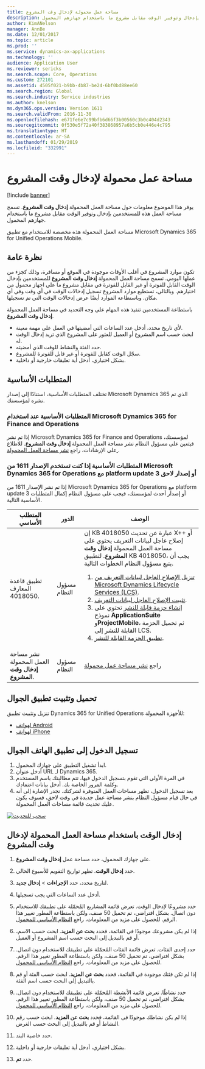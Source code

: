 ```yaml
---
title: مساحة عمل محمولة لإدخال وقت المشروع
description: يوفر هذا الموضوع معلومات حول مساحة العمل المحمولة لإدخال وقت المشروع. تسمح مساحة العمل هذه للمستخدمين بإدخال وتوفير الوقت مقابل مشروع ما باستخدام جهازهم المحمول.
author: KimANelson
manager: AnnBe
ms.date: 12/01/2017
ms.topic: article
ms.prod: ''
ms.service: dynamics-ax-applications
ms.technology: ''
audience: Application User
ms.reviewer: sericks
ms.search.scope: Core, Operations
ms.custom: 272101
ms.assetid: 4505f021-b9bb-4b87-be24-6bf0bd88ee60
ms.search.region: Global
ms.search.industry: Service industries
ms.author: knelson
ms.dyn365.ops.version: Version 1611
ms.search.validFrom: 2016-11-30
ms.openlocfilehash: e671fe6e7c99bfb6d66f3b00560c3b0c404d2343
ms.sourcegitcommit: 0f530e5f72a40f383868957a6b5cb0e446e4c795
ms.translationtype: HT
ms.contentlocale: ar-SA
ms.lasthandoff: 01/29/2019
ms.locfileid: "332991"
---
```

# <a name="project-time-entry-mobile-workspace"></a>مساحة عمل محمولة لإدخال وقت المشروع

[!include [banner](../includes/banner.md)]

يوفر هذا الموضوع معلومات حول مساحة العمل المحمولة **إدخال وقت المشروع**. تسمح مساحة العمل هذه للمستخدمين بإدخال وتوفير الوقت مقابل مشروع ما باستخدام جهازهم المحمول.

مساحة العمل المحمولة هذه مخصصة للاستخدام مع تطبيق Microsoft Dynamics 365 for Unified Operations Mobile. 

## <a name="overview"></a>نظرة عامة
تكون موارد المشروع في أغلب الأوقات موجودة في الموقع أو مسافرة، وذلك كجزء من عملها اليومي. تسمح مساحة العمل المحمولة **إدخال وقت المشروع** للمستخدمين بإدخال الوقت القابل للفوترة أو غير القابل للفوترة في مقابل مشروع ما على اجهاز محمول من اختيارهم. وبالتالي، تستطيع موارد المشروع تسجيل إدخالات الوقت في أي وقت وفي أي مكان. وباستطاعة الموارد أيضًا عرض إدخالات الوقت التي تم تسجيلها. 

باستطاعة المستخدمين تنفيذ هذه المهام على وجه التحديد في مساحة العمل المحمولة **إدخال وقت المشروع**.

-   لأي تاريخ محدد، أدخل عدد الساعات التي أمضيتها في العمل على مهمة معينة.
-   ابحث حسب اسم المشروع أو العميل للعثور على المشروع الذي تريد إدخال الوقت له.
-   حدد الفئة والنشاط للوقت الذي أمضيته.
-   سجّل الوقت كقابل للفوترة أو غير قابل للفوترة للمشروع.
-   بشكل اختياري، أدخل أية تعليقات خارجية أو داخلية.

## <a name="prerequisites"></a>المتطلبات الأساسية
تختلف المتطلبات الأساسية، استنادًا إلى إصدار Microsoft Dynamics 365 الذي تم نشره لمؤسستك.

### <a name="prerequisites-if-you-use-microsoft-dynamics-365-for-finance-and-operations"></a>المتطلبات الأساسية عند استخدام Microsoft Dynamics 365 for Finance and Operations
إذا تم نشر Microsoft Dynamics 365 for Finance and Operations لمؤسستك، فيتعين على مسؤول النظام نشر مساحة العمل المحمولة **إدخال وقت المشروع**. للاطلاع على الإرشادات، راجع [نشر مساحة العمل المحمولة ](../../dev-itpro/mobile-apps/publish-mobile-workspace.md).

### <a name="prerequisites-if-you-use-microsoft-dynamics-365-for-operations-version-1611-with-platform-update-3-or-later"></a>المتطلبات الأساسية إذا كنت تستخدم الإصدار 1611 من Microsoft Dynamics 365 for Operations مع platform update 3 أو إصدار لاحق
إذا تم نشر الإصدار 1611 من Microsoft Dynamics 365 for Operations مع platform update 3 أو إصدار أحدث لمؤسستك، فيجب على مسؤول النظام إكمال المتطلبات الأساسية التالية. 

<table>
<thead>
<tr class="header">
<th>المتطلب الأساسي</th>
<th>الدور</th>
<th>‏‏الوصف</th>
</tr>
</thead>
<tbody>
<tr class="odd">

<td>تطبيق قاعدة المعارف 4018050.</td>
<td>مسؤول النظام</td>
<td>إن KB 4018050 عبارة عن تحديث X++ أو إصلاح عاجل لبيانات التعريف يحتوي على مساحة العمل المحمولة <strong>إدخال وقت المشروع</strong>. لتطبيق KB 4018050، يجب أن يتبع مسؤول النظام الخطوات التالية.
<ol>
<li><a href="../../dev-itpro/migration-upgrade/download-hotfix-lcs.md">تنزيل الإصلاح العاجل لبيانات التعريف من Microsoft Dynamics Lifecycle Services (LCS)</a>.</li>
<li><a href="../../dev-itpro/migration-upgrade/install-metadata-hotfix-package.md">تثبيت الإصلاح العاجل لبيانات التعريف</a>.</li>
<li><a href="../../dev-itpro/deployment/create-apply-deployable-package.md">إنشاء حزمة قابلة للنشر</a> تحتوي على نموذج <strong>ApplicationSuite</strong> و<strong>ProjectMobile</strong>، ثم تحميل الحزمة القابلة للنشر إلى LCS.</li>
<li><a href="../../dev-itpro/deployment/apply-deployable-package-system.md">تطبيق الحزمة القابلة للنشر</a>.</li>

</ol></td>
</tr>
<tr class="even">
<td>نشر مساحة العمل المحمولة <strong>إدخال وقت المشروع</strong>.</td>
<td>مسؤول النظام</td>
<td>راجع <a href="../../dev-itpro/mobile-apps/publish-mobile-workspace.md">نشر مساحة عمل محمولة</a></td>
</tr>
</tbody>
</table>

## <a name="download-and-install-the-mobile-app"></a>تحميل وتثبيت تطبيق الجوال

تنزيل وتثبيت تطبيق Dynamics 365 for Unified Operations للأجهزة المحمولة:

-   [لهواتف Android](https://go.microsoft.com/fwlink/?linkid=850662)
-   [لهواتف iPhone](https://go.microsoft.com/fwlink/?linkid=850663)

## <a name="sign-in-to-the-mobile-app"></a>تسجيل الدخول إلى تطبيق الهاتف الجوال
1.  ابدأ تشغيل التطبيق على جهازك المحمول.
2.  أدخل عنوان URL لـ Dynamics 365.
3.  في المرة الأولى التي تقوم بتسجيل الدخول فيها، تتم مطالبتك باسم المستخدم وكلمة المرور الخاصة بك. أدخل بيانات اعتمادك.
4.  بعد تسجيل الدخول، تظهر مساحات العمل المتوفرة لشركتك. تجدر الإشارة إلى أنه في حال قيام مسؤول النظام بنشر مساحة عمل جديدة في وقت لاحق، فسوف يكون عليك تحديث قائمة مساحات العمل المحمولة.

[![سحب للتحديث](./media/pull-to-refresh-list-of-workspaces-183x300.png)](./media/pull-to-refresh-list-of-workspaces.png)

## <a name="enter-time-by-using-the-project-time-entry-mobile-workspace"></a>إدخال الوقت باستخدام مساحة العمل المحمولة لإدخال وقت المشروع
1.  على جهازك المحمول، حدد مساحة عمل **إدخال وقت المشروع**.
2.  حدد **إدخال الوقت**. تظهر تواريخ التقويم للأسبوع الحالي.
3.  لتاريخ محدد، حدد **الإجراءات** &gt; **إدخال جديد**.
4.  أدخل عدد الساعات التي يجب تسجيلها.
5.  حدد مشروعًا لإدخال الوقت. تعرض قائمة المشاريع المُحمّلة على تطبيقك للاستخدام دون اتصال. بشكل افتراضي، تم تحميل 50 صنف، ولكن باستطاعة المطور تغيير هذا الرقم. للحصول على مزيد من المعلومات، راجع [النظام الأساسي للمحمول](../../dev-itpro/mobile-apps/platform/mobile-platform-home-page.md).
6.  إذا لم يكن مشروعك موجودًا في القائمة، فحدد **بحث عن المزيد‬**. ابحث حسب الاسم، أو قم بالتبديل إلى البحث حسب اسم المشروع أو العميل.
7.  حدد إحدى الفئات. تعرض قائمة الفئات المُحمّلة على تطبيقك للاستخدام دون اتصال. بشكل افتراضي، تم تحميل 50 صنف، ولكن باستطاعة المطور تغيير هذا الرقم. للحصول على مزيد من المعلومات، راجع [النظام الأساسي للمحمول](../../dev-itpro/mobile-apps/platform/mobile-platform-home-page.md).
8.  إذا لم تكن فئتك موجودة في القائمة، فحدد **بحث عن المزيد‬**. ابحث حسب الفئة أو قم بالتبديل إلى البحث حسب اسم الفئة.
9.  حدد نشاطًا. تعرض قائمة الأنشطة المُحمّلة على تطبيقك للاستخدام دون اتصال. بشكل افتراضي، تم تحميل 50 صنف، ولكن باستطاعة المطور تغيير هذا الرقم. للحصول على مزيد من المعلومات، راجع [النظام الأساسي للمحمول](../../dev-itpro/mobile-apps/platform/mobile-platform-home-page.md).
10. إذا لم يكن نشاطك موجودًا في القائمة، فحدد **بحث عن المزيد‬**. ابحث حسب رقم النشاط أو قم بالتبديل إلى البحث حسب الغرض.

11. حدد خاصية البند.
12. بشكل اختياري، أدخل أية تعليقات خارجية أو داخلية.
13. حدد **تم**.
